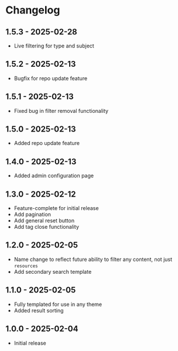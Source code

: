 # Changelog

## 1.5.3 - 2025-02-28

- Live filtering for type and subject

## 1.5.2 - 2025-02-13

- Bugfix for repo update feature

## 1.5.1 - 2025-02-13

- Fixed bug in filter removal functionality

## 1.5.0 - 2025-02-13

- Added repo update feature

## 1.4.0 - 2025-02-13

- Added admin configuration page

## 1.3.0 - 2025-02-12

- Feature-complete for initial release
- Add pagination
- Add general reset button
- Add tag close functionality

## 1.2.0 - 2025-02-05

- Name change to reflect future ability to filter any content, not just `resources`
- Add secondary search template

## 1.1.0 - 2025-02-05

- Fully templated for use in any theme
- Added result sorting

## 1.0.0 - 2025-02-04

- Initial release
